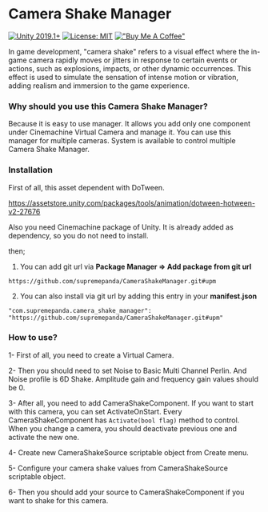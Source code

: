 # Camera Shake Manager

[![Unity 2019.1+](https://img.shields.io/badge/unity-2019.1%2B-blue.svg)](https://unity3d.com/get-unity/download)
[![License: MIT](https://img.shields.io/badge/License-MIT-brightgreen.svg)](https://github.com/supremepanda/CameraShakeManager/blob/master/LICENSE)
[!["Buy Me A Coffee"](https://www.buymeacoffee.com/assets/img/custom_images/orange_img.png)](https://www.buymeacoffee.com/furkanbaldir)

In game development, "camera shake" refers to a visual effect where the in-game camera rapidly moves or jitters in response to certain events or actions, such as explosions, impacts, or other dynamic occurrences. This effect is used to simulate the sensation of intense motion or vibration, adding realism and immersion to the game experience.

### Why should you use this Camera Shake Manager?

Because it is easy to use manager. It allows you add only one component under Cinemachine Virtual Camera and manage it. You can use this manager for multiple cameras. System is available to control multiple Camera Shake Manager.

### Installation

First of all, this asset dependent with DoTween.

https://assetstore.unity.com/packages/tools/animation/dotween-hotween-v2-27676

Also you need Cinemachine package of Unity. It is already added as dependency, so you do not need to install.

then;

1. You can add git url via **Package Manager => Add package from git url**
```
https://github.com/supremepanda/CameraShakeManager.git#upm
```

2. You can also install via git url by adding this entry in your **manifest.json**
```
"com.supremepanda.camera_shake_manager": "https://github.com/supremepanda/CameraShakeManager.git#upm"
```

### How to use?

1- First of all, you need to create a Virtual Camera.

2- Then you should need to set Noise to Basic Multi Channel Perlin. And Noise profile is 6D Shake. Amplitude gain and frequency gain values should be 0.

3- After all, you need to add CameraShakeComponent. If you want to start with this camera, you can set ActivateOnStart. Every CameraShakeComponent has ```Activate(bool flag)``` method to control. When you change a camera, you should deactivate previous one and activate the new one. 

4- Create new CameraShakeSource scriptable object from Create menu. 

5- Configure your camera shake values from CameraShakeSource scriptable object.

6- Then you should add your source to CameraShakeComponent if you want to shake for this camera.
